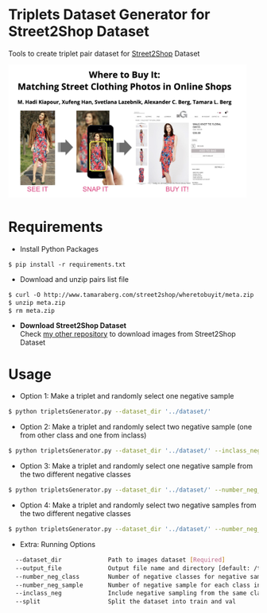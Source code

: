 # Triplets Dataset Generator for Street2Shop Dataset

Tools to create triplet pair dataset for [Street2Shop](http://www.tamaraberg.com/street2shop/) Dataset

<img src="/assets/street2shop.jpg" width="480">

# Requirements

* Install Python Packages
```
$ pip install -r requirements.txt
```

* Download and unzip pairs list file
```
$ curl -O http://www.tamaraberg.com/street2shop/wheretobuyit/meta.zip
$ unzip meta.zip
$ rm meta.zip
```

* **Download Street2Shop Dataset** <br/>
Check [my other repository](https://github.com/fadhilmch/street2shop-download) to download images from Street2Shop Dataset

# Usage


* Option 1: Make a triplet and randomly select one negative sample 
```sh
$ python tripletsGenerator.py --dataset_dir '../dataset/' 
```

* Option 2: Make a triplet and randomly select two negative sample (one from other class and one from inclass) 
```sh
$ python tripletsGenerator.py --dataset_dir '../dataset/' --inclass_neg
```

* Option 3: Make a triplet and randomly select one negative sample from the two different negative classes 
```sh
$ python tripletsGenerator.py --dataset_dir '../dataset/' --number_neg_class 2 
```

* Option 4: Make a triplet and randomly select two negative samples from the two different negative classes

```sh
$ python tripletsGenerator.py --dataset_dir '../dataset/' --number_neg_class 2 --number_neg_sample 2
```

* Extra: Running Options
```sh
  --dataset_dir             Path to images dataset [Required]
  --output_file             Output file name and directory [default: /triplet_pairs.txt]
  --number_neg_class        Number of negative classes for negative sampling [default: 1]
  --number_neg_sample       Number of negative sample for each class in negative sampling [default:1]
  --inclass_neg             Include negative sampling from the same class
  --split                   Split the dataset into train and val
```
